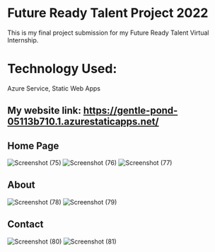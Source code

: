 # Future Ready Talent Project 2022
This is my final project submission for my Future Ready Talent Virtual Internship.


# Technology Used:
Azure Service, Static Web Apps

## My website link: https://gentle-pond-05113b710.1.azurestaticapps.net/

## Home Page
![Screenshot (75)](https://user-images.githubusercontent.com/95202739/182512413-4f135189-0237-4efd-af8d-afa5fcc575fd.png)
![Screenshot (76)](https://user-images.githubusercontent.com/95202739/182512424-fea85246-152c-42d0-b19f-79d2cf2aac11.png)
![Screenshot (77)](https://user-images.githubusercontent.com/95202739/182512431-89fee52a-99da-41f2-9697-d85417a54e8f.png)


## About
![Screenshot (78)](https://user-images.githubusercontent.com/95202739/182512490-fcc930b4-f93c-4b64-b924-fb14809df6b2.png)
![Screenshot (79)](https://user-images.githubusercontent.com/95202739/182512501-0566e56f-aff5-40e0-9cc3-53a744caaeec.png)


## Contact
![Screenshot (80)](https://user-images.githubusercontent.com/95202739/182512580-04cd02e7-f01b-4ae7-9a9c-a64a39f4683b.png)
![Screenshot (81)](https://user-images.githubusercontent.com/95202739/182512586-aa60ec1c-9586-446c-a5a0-70535155c9ca.png)
